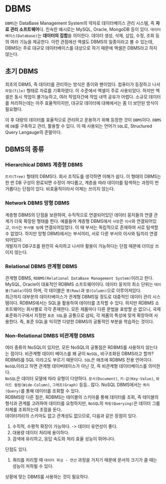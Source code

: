 # DBMS
`DBMS`는 DataBase Management System의 약자로 데이터베이스 관리 시스템, 즉 **자료 관리 소프트웨어**다. 친숙한 예시로는 MySQL, Oracle, MongoDB 등이 있다. `데이터베이스(Database)`는 **데이터의 집합**을 의미한다. 데이터 생성, 삭제, 삽입, 수정, 조회 등의 여러 기능을 제공한다. 이런 관점에선 엑셀도 DBMS의 일종이라고 볼 수 있는데, DBMS는 주로 대규모 데이터베이스를 대상으로 하기 때문에 엑셀은 DBMS라고 하지 않는다.</br>

## 초기 DBMS
최초의 DBMS, 즉 데이터를 관리하는 방식은 종이와 펜이었다. 컴퓨터가 등장하고 나서 `파일(file)` 형태로 자료를 기록하였다. 이 수준에서 엑셀이 주로 사용되었다. 하지만 엑셀은 동시 작업이 불가능하고, 여러 작업자간에 작업 내역 공유가 어렵다. 소규모 데이터를 처리하는데는 아주 효율적이지만, 대규모 데이터에 대해에서는 좀 더 보안된 방식이 필요했다.</br>

이 후 대량의 데이터를 효율적으로 관리하고 운용하기 위해 등장한 것이 `DBMS`이다. `DBMS`에 `DB`를 구축하고 관리, 활용할 수 있다. 이 때 사용되는 언어가 `SQL`로, Structured Query Langauge의 준말이다.

## DBMS의 종류
### Hierarchical DBMS 계층형 DBMS
`트리(Tree)` 형태의 DBMS다. 회사 조직도를 생각하면 이해가 쉽다. 이 형태의 DBMS는 한 번 DB 구성이 완료되면 수정이 까다롭고, 계층을 따라 데이터를 탐색하는 과정이 번거롭다는 단점이 있다. 비효율적이라서 이제는 쓰이지 않는다.</br>

### Network DBMS 망형 DBMS
계층형 DBMS의 단점을 보완하여, 수직적으로 연결되어있던 데이터 뭉치들의 연결 관계가 더욱 확장된 형태를 띈다. 예를들어 계층형 DBMS에서 `사장`은 `이사`와 연결되어있고, `이사`는 `부서별 팀`에 연결되어있었다. 이 때 부서는 독립적으로 존재하여 서로 탐색할 수 없었다. 하지만 망형 DBMS에서는 부서끼리, 서로 다른 부서의 이사와 팀끼리 연결되어있다.</br>
개발자가 DB구조를 완전히 숙지하고 나서야 활용이 가능하다는 단점 때문에 더이상 쓰이지 않는다.</br>

### Relational DBMS 관계형 DBMS
관계형 DBMS, `RDBMS(Relational DataBase Management System)`이라고 한다. MySQL, Oracle이 대표적인 RDBMS 소프트웨어이다. 데이터 뭉치의 최소 단위는 `테이블(Table)`이라 하며, 각 테이블은 `행(Row)`과 `열(Column)`으로 이루어져있다.</br>
최근까지 대부분의 데이터베이스가 관계형 DBMS일 정도로 대중적인 데이터 관리 시스템이다. RDBMS에서는 SQL을 활용하여 데이터를 조작할 수 있다. 하지만 RDBMS 소프트웨어는 회사별로 각각 존재한다. 모든 제품마다 다른 문법을 표방할 순 없으니, 국제표준화기구에서 지정한 `표준 SQL`을 공통으로 삼되, 각 제품의 특성에 맞게 확장하여 사용한다. 즉, 표준 SQL을 익히면 다양한 DBMS의 공통적인 부분을 학습하는 것이다.

### Non-Relational DMBS 비관계형 DBMS
여러 종류의 NoSQL이 있지만, 모든 NoSQL의 공통점은 RDBMS를 사용하지 않는다는 점이다. 비관계형 데이터 베이스를 왜 굳이 `NoSQL`, 비구조화된 DBMS라고 할까?</br>
RDBMS를 SQL 이라고도 부르기 때문이다. `SQL`은 애초에 RDBMS 전용 언어이다. `NoSQL`이라고 하면 관계형 데이버테이스가 아닌 것, 즉 비관계형 데이터베이스를 의미한다.</br>
`NoSQL`은 데이터 모델에 따라 유형이 다양하다. `문서(Document)`, `키-값(Key-Value)`, `와이드 컬럼(Wide-Column)`, `그래프(Graph)` 등등.. 많다. NoSQL DBMS에서는 `쿼리(Query)`를 통해 데이터를 조회할 수 있다. </br>
RDBMS랑 다른 점은, RDBMS는 테이블의 스키마를 통해 데이터를 조회, 즉 테이블의 형식과 관계를 고려하여 데이터를 요청하지만, `NoSQL`의 `쿼링(Querying)`은 데이터 그룹 자체를 조회하는데 초점을 둔다.</br>
데이터끼리의 스키마도 없고 관계성도 없으므로, 다음과 같은 장점이 있다.

1. 수직적, 수평적 확장이 가능하다. -> 데이터 유연성이 좋다.
2. 대용량 데이터 처리에 용이하다.
3. 검색에 유리하고, 응답 속도와 처리 효율 성능이 뛰어나다.

단점도 있다.

1. 쿼리를 처리할 때 `데이터 파싱 - 연산` 과정을 거치기 때문에 문서의 크기가 클 때는 성능이 저하될 수 있다.

상황에 맞는 DBMS를 사용하는 것이 필요하다.
